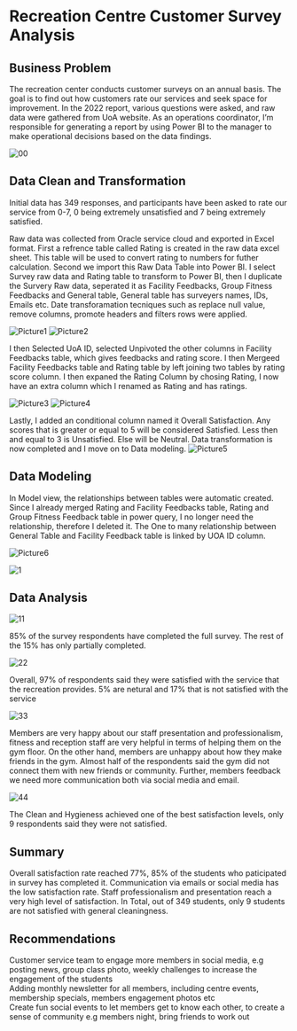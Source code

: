# Recreation Centre Customer Survey Analysis
## Business Problem
The recreation center conducts customer surveys on an annual basis. The goal is to find out how customers rate our services and seek space for improvement. In the 2022 report, various questions were asked, and raw data were gathered from UoA website. As an operations coordinator, I’m responsible for generating a report by using Power BI to the manager to make operational decisions based on the data findings.

![00](https://github.com/dandai509/Customer-Survey-Analysis/assets/106848444/93767468-b386-485a-8e55-276dc38bfd9d)


## Data Clean and Transformation

Initial data has 349 responses, and participants have been asked to rate our service from 0-7, 0 being extremely unsatisfied and 7 being extremely satisfied. 

Raw data was collected from Oracle service cloud and exported in Excel format. First a refrence table called Rating is created in the raw data excel sheet. This table will be used to convert rating to numbers for futher calculation. Second we import this Raw Data Table into Power BI. I select Survey raw data and Rating table to transform to Power BI, then I duplicate the Survery Raw data, seperated it as Facility Feedbacks, Group Fitness Feedbacks and General table, General table has surveyers names, IDs, Emails etc. Date transforamation tecniques such as replace null value, remove columns, promote headers and filters rows were applied.

![Picture1](https://github.com/dandai509/Customer-Survey-Analysis/assets/106848444/b03cd758-755a-413a-a53e-9556a958ee83)
![Picture2](https://github.com/dandai509/Customer-Survey-Analysis/assets/106848444/9e7a2a2a-af76-4cb2-b5e6-b264fe80a4d4)


I then Selected UoA ID, selected Unpivoted the other columns in Facility Feedbacks table, which gives feedbacks and rating score. I then Mergeed Facility Feedbacks table and Rating table by left joining two tables by rating score column. I then expaned the Rating Column by chosing Rating, I now have an extra column which I renamed as Rating and has ratings.

![Picture3](https://github.com/dandai509/Customer-Survey-Analysis/assets/106848444/392f7033-c692-4d76-a4df-b378d4dfbeff)
![Picture4](https://github.com/dandai509/Customer-Survey-Analysis/assets/106848444/8e6eb314-795c-4a87-ae32-e5c713f3b22d)



Lastly, I added an conditional column named it Overall Satisfaction. Any scores that is greater or equal to 5 will be considered Satisfied. Less then and equal to 3 is Unsatisfied. Else will be Neutral.
Data transformation is now completed and I move on to Data modeling.
![Picture5](https://github.com/dandai509/Customer-Survey-Analysis/assets/106848444/9617138f-3e8b-4162-b9b4-5fcf5944411c)


## Data Modeling

In Model view, the relationships between tables were automatic created. Since I already merged Rating and Facility Feedbacks table, Rating and Group Fitness Feedback table in power query, I no longer need the relationship, therefore I deleted it. The One to many relationship between General Table and Facility Feedback table is linked by UOA ID column.

![Picture6](https://github.com/dandai509/Customer-Survey-Analysis/assets/106848444/6a2a9aa2-9ba8-458a-bcdf-eb1c909e90ef)

![1](https://github.com/dandai509/Customer-Survey-Analysis/assets/106848444/de9154b2-10fd-481b-b935-63e661f7415f)

## Data Analysis

![11](https://github.com/dandai509/Customer-Survey-Analysis/assets/106848444/77e65e1d-a4c6-400d-916b-6f1d887b8e9d)

85% of the survey respondents have completed the full survey. The rest of the 15% has only partially completed.

![22](https://github.com/dandai509/Customer-Survey-Analysis/assets/106848444/3873b03d-8761-45c2-bf78-506b66f183d0)

Overall, 97% of respondents said they were satisfied with the service that the recreation provides. 5% are netural and 17% that is not satisfied with the service

![33](https://github.com/dandai509/Customer-Survey-Analysis/assets/106848444/5c94ae69-9c7f-4d9c-b4ba-3e735b99bdab)

Members are very happy about our staff presentation and professionalism, fitness and reception staff are very helpful in terms of helping them on the gym floor. On the other hand, members are unhappy about how they make friends in the gym. Almost half of the respondents said the gym did not connect them with new friends or community. Further, members feedback we need more communication both via social media and email.

![44](https://github.com/dandai509/Customer-Survey-Analysis/assets/106848444/2b5559b3-9aa4-4fd4-8b07-96b3ff7f5502)

The Clean and Hygieness achieved one of the best satisfaction levels, only 9 respondents said they were not satisfied. 

## Summary

Overall satisfaction rate reached 77%, 85% of the students who paticipated in survey has completed it. Communication via emails or social media has the low satisfaction rate. Staff professionalism and presentation reach a very high level of satisfaction. In Total, out of 349 students, only 9 students are not satisfied with general cleaningness.

## Recommendations 

Customer service team to engage more members in social media, e.g posting news, group class photo, weekly challenges to increase the engagement of the students 											
Adding monthly newsletter for all members, including centre events, membership specials, members engagement photos etc																			
Create fun social events to let members get to know each other, to create a sense of community e.g members night, bring friends to work out 	


